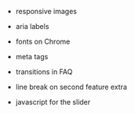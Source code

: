 - responsive images
- aria labels

- fonts on Chrome
- meta tags
- transitions in FAQ
- line break on second feature extra
- javascript for the slider
